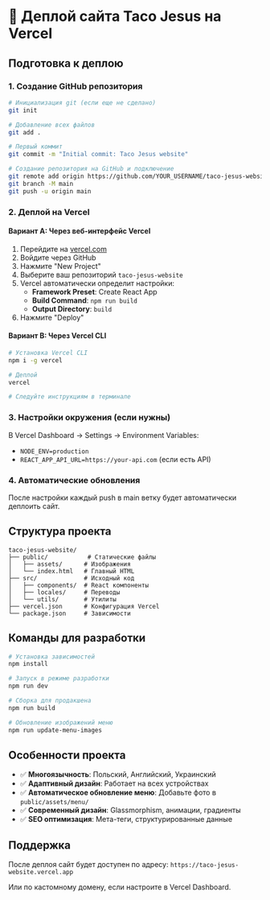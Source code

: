 # 🚀 Деплой сайта Taco Jesus на Vercel

## Подготовка к деплою

### 1. Создание GitHub репозитория
```bash
# Инициализация git (если еще не сделано)
git init

# Добавление всех файлов
git add .

# Первый коммит
git commit -m "Initial commit: Taco Jesus website"

# Создание репозитория на GitHub и подключение
git remote add origin https://github.com/YOUR_USERNAME/taco-jesus-website.git
git branch -M main
git push -u origin main
```

### 2. Деплой на Vercel

#### Вариант A: Через веб-интерфейс Vercel
1. Перейдите на [vercel.com](https://vercel.com)
2. Войдите через GitHub
3. Нажмите "New Project"
4. Выберите ваш репозиторий `taco-jesus-website`
5. Vercel автоматически определит настройки:
   - **Framework Preset**: Create React App
   - **Build Command**: `npm run build`
   - **Output Directory**: `build`
6. Нажмите "Deploy"

#### Вариант B: Через Vercel CLI
```bash
# Установка Vercel CLI
npm i -g vercel

# Деплой
vercel

# Следуйте инструкциям в терминале
```

### 3. Настройки окружения (если нужны)
В Vercel Dashboard → Settings → Environment Variables:
- `NODE_ENV=production`
- `REACT_APP_API_URL=https://your-api.com` (если есть API)

### 4. Автоматические обновления
После настройки каждый push в main ветку будет автоматически деплоить сайт.

## Структура проекта
```
taco-jesus-website/
├── public/           # Статические файлы
│   ├── assets/      # Изображения
│   └── index.html   # Главный HTML
├── src/             # Исходный код
│   ├── components/  # React компоненты
│   ├── locales/     # Переводы
│   └── utils/       # Утилиты
├── vercel.json      # Конфигурация Vercel
└── package.json     # Зависимости
```

## Команды для разработки
```bash
# Установка зависимостей
npm install

# Запуск в режиме разработки
npm run dev

# Сборка для продакшена
npm run build

# Обновление изображений меню
npm run update-menu-images
```

## Особенности проекта
- ✅ **Многоязычность**: Польский, Английский, Украинский
- ✅ **Адаптивный дизайн**: Работает на всех устройствах
- ✅ **Автоматическое обновление меню**: Добавьте фото в `public/assets/menu/`
- ✅ **Современный дизайн**: Glassmorphism, анимации, градиенты
- ✅ **SEO оптимизация**: Мета-теги, структурированные данные

## Поддержка
После деплоя сайт будет доступен по адресу:
`https://taco-jesus-website.vercel.app`

Или по кастомному домену, если настроите в Vercel Dashboard.
